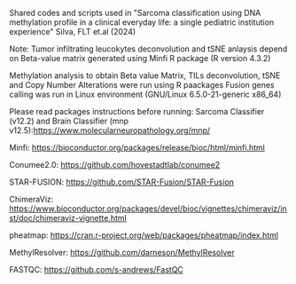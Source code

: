 Shared codes and scripts used in "Sarcoma classification using DNA methylation profile in a clinical everyday life: a single pediatric institution experience"
Silva, FLT et.al (2024)

Note: Tumor infiltrating leucokytes deconvolution and tSNE anlaysis depend on Beta-value matrix generated using Minfi R package (R version 4.3.2)

Methylation analysis to obtain Beta value Matrix, TILs deconvolution, tSNE and Copy Number Alterations were run using R paackages
Fusion genes calling was run in Linux environment (GNU/Linux 6.5.0-21-generic x86_64)

Please read packages instructions before running:
Sarcoma Classifier (v12.2) and Brain Classifier (mnp v12.5):https://www.molecularneuropathology.org/mnp/

Minfi: https://bioconductor.org/packages/release/bioc/html/minfi.html 

Conumee2.0: https://github.com/hovestadtlab/conumee2 

STAR-FUSION: https://github.com/STAR-Fusion/STAR-Fusion

ChimeraViz: https://www.bioconductor.org/packages/devel/bioc/vignettes/chimeraviz/inst/doc/chimeraviz-vignette.html

pheatmap: https://cran.r-project.org/web/packages/pheatmap/index.html

MethylResolver: https://github.com/darneson/MethylResolver

FASTQC: https://github.com/s-andrews/FastQC
